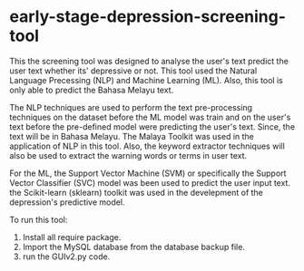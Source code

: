 # early-stage-depression-screening-tool
This the screening tool was designed to analyse the user's text predict the user text whether its' depressive or not. This tool used the Natural Language Precessing (NLP) and Machine Learning (ML). Also, this tool is only able to predict the Bahasa Melayu text. 

The NLP techniques are used to perform the text pre-processing techniques on the dataset before the ML model was train and on the user's text before the pre-defined model were predicting the user's text. Since, the text will be in Bahasa Melayu. The Malaya Toolkit was used in the application of NLP in this tool. Also, the keyword extractor techniques will also be used to extract the warning words or terms in user text.

For the ML, the Support Vector Machine (SVM) or specifically the Support Vector Classifier (SVC) model was been used to predict the user input text. the Scikit-learn (sklearn) toolkit was used in the develepment of the depression's predictive model.

To run this tool:
  1. Install all require package.
  2. Import the MySQL database from the database backup file.
  3. run the GUIv2.py code.
